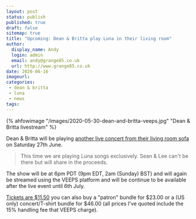 ```yaml
---
layout: post
status: publish
published: true
draft: false
sitemap: true
title: "Upcoming: Dean & Britta play Luna in their living room"
author: 
  display_name: Andy
  login: admin
  email: andy@grange85.co.uk
  url: http://www.grange85.co.uk
date: 2020-06-16
imageurl: 
categories:
 - dean & britta
 - luna
 - news
tags:
---
```

{% ahfowimage "/images/2020-05-30-dean-and-britta-veeps.jpg" "Dean & Britta livestream" %}

Dean & Britta will be playing [another live concert from their living room sofa](https://deanandbritta.veeps.com/stream/events/d502eab985fc) on Saturday 27th June.

> This time we are playing Luna songs exclusively. Sean & Lee can't be there but will share in the proceeds.

The show will be at 6pm PDT (9pm EDT, 2am (Sunday) BST) and will again be streamed using the VEEPS platform and will be continue to be available after the live event until 6th July.

[Tickets are $11.50](https://deanandbritta.veeps.com/stream/events/d502eab985fc) you can also buy a "patron" bundle for $23.00 or a (US only) concert/T-shirt bundle for $46.00 (all prices I've quoted include the 15% handling fee that VEEPS charge).



